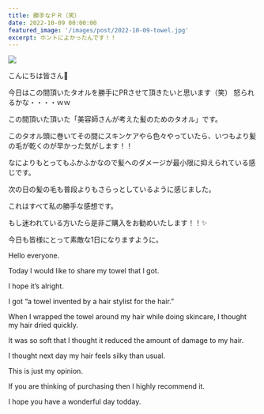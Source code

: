```yaml
---
title: 勝手なＰＲ（笑）
date: 2022-10-09 00:00:00
featured_image: '/images/post/2022-10-09-towel.jpg'
excerpt: ホントによかったんです！！
---
```


![](https://yutarochan.github.io/yurumina/images/post/2022-10-09-towel.jpg)


こんにちは皆さん🤗

今日はこの間頂いたタオルを勝手にPRさせて頂きたいと思います（笑）
怒られるかな・・・・ｗｗ

この間頂いた頂いた「美容師さんが考えた髪のためのタオル」です。

このタオル頭に巻いてその間にスキンケアやら色々やっていたら、いつもより髪の毛が乾くのが早かった気がします！！

なによりもとってもふかふかなので髪へのダメージが最小限に抑えられている感じです。

次の日の髪の毛も普段よりもさらっとしているように感じました。

これはすべて私の勝手な感想です。

もし迷われている方いたら是非ご購入をお勧めいたします！！✨

今日も皆様にとって素敵な1日になりますように。


Hello everyone.

Today I would like to share my towel that I got.

I hope it’s alright. 

I got “a towel invented by a hair stylist for the hair.”

When I wrapped the towel around my hair while doing skincare, I thought my hair dried quickly.

It was so soft that I thought it reduced the amount of damage to my hair.

I thought next day my hair feels silky than usual.

This is just my opinion.

If you are thinking of purchasing then I highly recommend it.

I hope you have a wonderful day todday.
